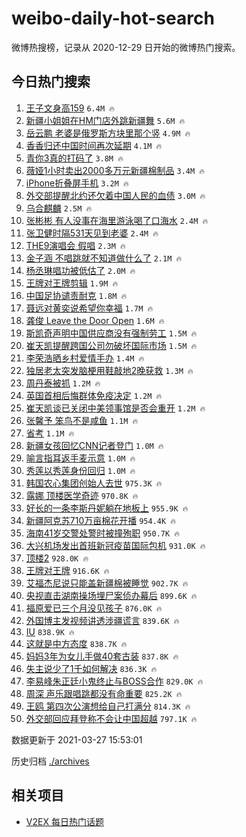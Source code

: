 # weibo-daily-hot-search

微博热搜榜，记录从 2020-12-29 日开始的微博热门搜索。

## 今日热门搜索

<!-- BEGIN -->

1. [王子文身高159](https://s.weibo.com/weibo?q=%23%E7%8E%8B%E5%AD%90%E6%96%87%E8%BA%AB%E9%AB%98159%23&Refer=top) `6.4M 🔥`
1. [新疆小姐姐在HM门店外跳新疆舞](https://s.weibo.com/weibo?q=%23%E6%96%B0%E7%96%86%E5%B0%8F%E5%A7%90%E5%A7%90%E5%9C%A8HM%E9%97%A8%E5%BA%97%E5%A4%96%E8%B7%B3%E6%96%B0%E7%96%86%E8%88%9E%23&Refer=top) `5.6M 🔥`
1. [岳云鹏 老婆是俄罗斯方块里那个竖](https://s.weibo.com/weibo?q=%E5%B2%B3%E4%BA%91%E9%B9%8F%20%E8%80%81%E5%A9%86%E6%98%AF%E4%BF%84%E7%BD%97%E6%96%AF%E6%96%B9%E5%9D%97%E9%87%8C%E9%82%A3%E4%B8%AA%E7%AB%96&Refer=top) `4.9M 🔥`
1. [香香归还中国时间再次延期](https://s.weibo.com/weibo?q=%23%E9%A6%99%E9%A6%99%E5%BD%92%E8%BF%98%E4%B8%AD%E5%9B%BD%E6%97%B6%E9%97%B4%E5%86%8D%E6%AC%A1%E5%BB%B6%E6%9C%9F%23&Refer=top) `4.1M 🔥`
1. [青你3真的打码了](https://s.weibo.com/weibo?q=%23%E9%9D%92%E4%BD%A03%E7%9C%9F%E7%9A%84%E6%89%93%E7%A0%81%E4%BA%86%23&Refer=top) `3.8M 🔥`
1. [薇娅1小时卖出2000多万元新疆棉制品](https://s.weibo.com/weibo?q=%23%E8%96%87%E5%A8%851%E5%B0%8F%E6%97%B6%E5%8D%96%E5%87%BA2000%E5%A4%9A%E4%B8%87%E5%85%83%E6%96%B0%E7%96%86%E6%A3%89%E5%88%B6%E5%93%81%23&Refer=top) `3.4M 🔥`
1. [iPhone折叠屏手机](https://s.weibo.com/weibo?q=iPhone%E6%8A%98%E5%8F%A0%E5%B1%8F%E6%89%8B%E6%9C%BA&Refer=top) `3.2M 🔥`
1. [外交部提醒北约还欠着中国人民的血债](https://s.weibo.com/weibo?q=%23%E5%A4%96%E4%BA%A4%E9%83%A8%E6%8F%90%E9%86%92%E5%8C%97%E7%BA%A6%E8%BF%98%E6%AC%A0%E7%9D%80%E4%B8%AD%E5%9B%BD%E4%BA%BA%E6%B0%91%E7%9A%84%E8%A1%80%E5%80%BA%23&Refer=top) `3.0M 🔥`
1. [乌合麒麟](https://s.weibo.com/weibo?q=%E4%B9%8C%E5%90%88%E9%BA%92%E9%BA%9F&Refer=top) `2.5M 🔥`
1. [张彬彬 有人没事在海里游泳喝了口海水](https://s.weibo.com/weibo?q=%E5%BC%A0%E5%BD%AC%E5%BD%AC%20%E6%9C%89%E4%BA%BA%E6%B2%A1%E4%BA%8B%E5%9C%A8%E6%B5%B7%E9%87%8C%E6%B8%B8%E6%B3%B3%E5%96%9D%E4%BA%86%E5%8F%A3%E6%B5%B7%E6%B0%B4&Refer=top) `2.4M 🔥`
1. [张卫健时隔531天见到老婆](https://s.weibo.com/weibo?q=%E5%BC%A0%E5%8D%AB%E5%81%A5%E6%97%B6%E9%9A%94531%E5%A4%A9%E8%A7%81%E5%88%B0%E8%80%81%E5%A9%86&Refer=top) `2.4M 🔥`
1. [THE9演唱会 假唱](https://s.weibo.com/weibo?q=THE9%E6%BC%94%E5%94%B1%E4%BC%9A%20%E5%81%87%E5%94%B1&Refer=top) `2.3M 🔥`
1. [金子涵 不唱跳就不知道做什么了](https://s.weibo.com/weibo?q=%E9%87%91%E5%AD%90%E6%B6%B5%20%E4%B8%8D%E5%94%B1%E8%B7%B3%E5%B0%B1%E4%B8%8D%E7%9F%A5%E9%81%93%E5%81%9A%E4%BB%80%E4%B9%88%E4%BA%86&Refer=top) `2.1M 🔥`
1. [杨丞琳唱功被低估了](https://s.weibo.com/weibo?q=%23%E6%9D%A8%E4%B8%9E%E7%90%B3%E5%94%B1%E5%8A%9F%E8%A2%AB%E4%BD%8E%E4%BC%B0%E4%BA%86%23&Refer=top) `2.0M 🔥`
1. [王牌对王牌剪辑](https://s.weibo.com/weibo?q=%23%E7%8E%8B%E7%89%8C%E5%AF%B9%E7%8E%8B%E7%89%8C%E5%89%AA%E8%BE%91%23&Refer=top) `1.9M 🔥`
1. [中国足协谴责耐克](https://s.weibo.com/weibo?q=%E4%B8%AD%E5%9B%BD%E8%B6%B3%E5%8D%8F%E8%B0%B4%E8%B4%A3%E8%80%90%E5%85%8B&Refer=top) `1.8M 🔥`
1. [聂远对黄奕说希望你幸福](https://s.weibo.com/weibo?q=%23%E8%81%82%E8%BF%9C%E5%AF%B9%E9%BB%84%E5%A5%95%E8%AF%B4%E5%B8%8C%E6%9C%9B%E4%BD%A0%E5%B9%B8%E7%A6%8F%23&Refer=top) `1.7M 🔥`
1. [龚俊 Leave the Door Open](https://s.weibo.com/weibo?q=%E9%BE%9A%E4%BF%8A%20Leave%20the%20Door%20Open&Refer=top) `1.6M 🔥`
1. [斯凯奇声明中国供应商没有强制劳工](https://s.weibo.com/weibo?q=%23%E6%96%AF%E5%87%AF%E5%A5%87%E5%A3%B0%E6%98%8E%E4%B8%AD%E5%9B%BD%E4%BE%9B%E5%BA%94%E5%95%86%E6%B2%A1%E6%9C%89%E5%BC%BA%E5%88%B6%E5%8A%B3%E5%B7%A5%23&Refer=top) `1.5M 🔥`
1. [崔天凯提醒跨国公司勿破坏国际市场](https://s.weibo.com/weibo?q=%23%E5%B4%94%E5%A4%A9%E5%87%AF%E6%8F%90%E9%86%92%E8%B7%A8%E5%9B%BD%E5%85%AC%E5%8F%B8%E5%8B%BF%E7%A0%B4%E5%9D%8F%E5%9B%BD%E9%99%85%E5%B8%82%E5%9C%BA%23&Refer=top) `1.5M 🔥`
1. [李荣浩晒乡村爱情手办](https://s.weibo.com/weibo?q=%E6%9D%8E%E8%8D%A3%E6%B5%A9%E6%99%92%E4%B9%A1%E6%9D%91%E7%88%B1%E6%83%85%E6%89%8B%E5%8A%9E&Refer=top) `1.4M 🔥`
1. [独居老太突发脑梗用鞋敲地2晚获救](https://s.weibo.com/weibo?q=%E7%8B%AC%E5%B1%85%E8%80%81%E5%A4%AA%E7%AA%81%E5%8F%91%E8%84%91%E6%A2%97%E7%94%A8%E9%9E%8B%E6%95%B2%E5%9C%B02%E6%99%9A%E8%8E%B7%E6%95%91&Refer=top) `1.3M 🔥`
1. [周丹泰被抓](https://s.weibo.com/weibo?q=%23%E5%91%A8%E4%B8%B9%E6%B3%B0%E8%A2%AB%E6%8A%93%23&Refer=top) `1.2M 🔥`
1. [英国首相后悔群体免疫决定](https://s.weibo.com/weibo?q=%23%E8%8B%B1%E5%9B%BD%E9%A6%96%E7%9B%B8%E5%90%8E%E6%82%94%E7%BE%A4%E4%BD%93%E5%85%8D%E7%96%AB%E5%86%B3%E5%AE%9A%23&Refer=top) `1.2M 🔥`
1. [崔天凯谈已关闭中美领事馆是否会重开](https://s.weibo.com/weibo?q=%23%E5%B4%94%E5%A4%A9%E5%87%AF%E8%B0%88%E5%B7%B2%E5%85%B3%E9%97%AD%E4%B8%AD%E7%BE%8E%E9%A2%86%E4%BA%8B%E9%A6%86%E6%98%AF%E5%90%A6%E4%BC%9A%E9%87%8D%E5%BC%80%23&Refer=top) `1.2M 🔥`
1. [张馨予 笨鸟不是咸鱼](https://s.weibo.com/weibo?q=%E5%BC%A0%E9%A6%A8%E4%BA%88%20%E7%AC%A8%E9%B8%9F%E4%B8%8D%E6%98%AF%E5%92%B8%E9%B1%BC&Refer=top) `1.1M 🔥`
1. [省考](https://s.weibo.com/weibo?q=%23%E7%9C%81%E8%80%83%23&Refer=top) `1.1M 🔥`
1. [新疆女孩回忆CNN记者登门](https://s.weibo.com/weibo?q=%E6%96%B0%E7%96%86%E5%A5%B3%E5%AD%A9%E5%9B%9E%E5%BF%86CNN%E8%AE%B0%E8%80%85%E7%99%BB%E9%97%A8&Refer=top) `1.0M 🔥`
1. [喻言指耳返手麦示意](https://s.weibo.com/weibo?q=%23%E5%96%BB%E8%A8%80%E6%8C%87%E8%80%B3%E8%BF%94%E6%89%8B%E9%BA%A6%E7%A4%BA%E6%84%8F%23&Refer=top) `1.0M 🔥`
1. [秀莲以秀莲身份回归](https://s.weibo.com/weibo?q=%23%E7%A7%80%E8%8E%B2%E4%BB%A5%E7%A7%80%E8%8E%B2%E8%BA%AB%E4%BB%BD%E5%9B%9E%E5%BD%92%23&Refer=top) `1.0M 🔥`
1. [韩国农心集团创始人去世](https://s.weibo.com/weibo?q=%23%E9%9F%A9%E5%9B%BD%E5%86%9C%E5%BF%83%E9%9B%86%E5%9B%A2%E5%88%9B%E5%A7%8B%E4%BA%BA%E5%8E%BB%E4%B8%96%23&Refer=top) `975.3K 🔥`
1. [露娜 顶楼医学奇迹](https://s.weibo.com/weibo?q=%E9%9C%B2%E5%A8%9C%20%E9%A1%B6%E6%A5%BC%E5%8C%BB%E5%AD%A6%E5%A5%87%E8%BF%B9&Refer=top) `970.8K 🔥`
1. [好长的一条李斯丹妮躺在地板上](https://s.weibo.com/weibo?q=%23%E5%A5%BD%E9%95%BF%E7%9A%84%E4%B8%80%E6%9D%A1%E6%9D%8E%E6%96%AF%E4%B8%B9%E5%A6%AE%E8%BA%BA%E5%9C%A8%E5%9C%B0%E6%9D%BF%E4%B8%8A%23&Refer=top) `955.9K 🔥`
1. [新疆阿克苏710万亩棉花开播](https://s.weibo.com/weibo?q=%E6%96%B0%E7%96%86%E9%98%BF%E5%85%8B%E8%8B%8F710%E4%B8%87%E4%BA%A9%E6%A3%89%E8%8A%B1%E5%BC%80%E6%92%AD&Refer=top) `954.4K 🔥`
1. [海南41岁交警处警时被撞殉职](https://s.weibo.com/weibo?q=%23%E6%B5%B7%E5%8D%9741%E5%B2%81%E4%BA%A4%E8%AD%A6%E5%A4%84%E8%AD%A6%E6%97%B6%E8%A2%AB%E6%92%9E%E6%AE%89%E8%81%8C%23&Refer=top) `950.7K 🔥`
1. [大兴机场发出首班新冠疫苗国际包机](https://s.weibo.com/weibo?q=%23%E5%A4%A7%E5%85%B4%E6%9C%BA%E5%9C%BA%E5%8F%91%E5%87%BA%E9%A6%96%E7%8F%AD%E6%96%B0%E5%86%A0%E7%96%AB%E8%8B%97%E5%9B%BD%E9%99%85%E5%8C%85%E6%9C%BA%23&Refer=top) `931.0K 🔥`
1. [顶楼2](https://s.weibo.com/weibo?q=%E9%A1%B6%E6%A5%BC2&Refer=top) `928.0K 🔥`
1. [王牌对王牌](https://s.weibo.com/weibo?q=%E7%8E%8B%E7%89%8C%E5%AF%B9%E7%8E%8B%E7%89%8C&Refer=top) `916.6K 🔥`
1. [艾福杰尼说只能盖新疆棉被睡觉](https://s.weibo.com/weibo?q=%23%E8%89%BE%E7%A6%8F%E6%9D%B0%E5%B0%BC%E8%AF%B4%E5%8F%AA%E8%83%BD%E7%9B%96%E6%96%B0%E7%96%86%E6%A3%89%E8%A2%AB%E7%9D%A1%E8%A7%89%23&Refer=top) `902.7K 🔥`
1. [央视直击湖南操场埋尸案侦办幕后](https://s.weibo.com/weibo?q=%23%E5%A4%AE%E8%A7%86%E7%9B%B4%E5%87%BB%E6%B9%96%E5%8D%97%E6%93%8D%E5%9C%BA%E5%9F%8B%E5%B0%B8%E6%A1%88%E4%BE%A6%E5%8A%9E%E5%B9%95%E5%90%8E%23&Refer=top) `899.6K 🔥`
1. [福原爱已三个月没见孩子](https://s.weibo.com/weibo?q=%E7%A6%8F%E5%8E%9F%E7%88%B1%E5%B7%B2%E4%B8%89%E4%B8%AA%E6%9C%88%E6%B2%A1%E8%A7%81%E5%AD%A9%E5%AD%90&Refer=top) `876.0K 🔥`
1. [外国博主发视频讲透涉疆谎言](https://s.weibo.com/weibo?q=%23%E5%A4%96%E5%9B%BD%E5%8D%9A%E4%B8%BB%E5%8F%91%E8%A7%86%E9%A2%91%E8%AE%B2%E9%80%8F%E6%B6%89%E7%96%86%E8%B0%8E%E8%A8%80%23&Refer=top) `839.6K 🔥`
1. [IU](https://s.weibo.com/weibo?q=IU&Refer=top) `838.9K 🔥`
1. [这就是中方态度](https://s.weibo.com/weibo?q=%23%E8%BF%99%E5%B0%B1%E6%98%AF%E4%B8%AD%E6%96%B9%E6%80%81%E5%BA%A6%23&Refer=top) `838.7K 🔥`
1. [妈妈3年为女儿手做40套古装](https://s.weibo.com/weibo?q=%E5%A6%88%E5%A6%883%E5%B9%B4%E4%B8%BA%E5%A5%B3%E5%84%BF%E6%89%8B%E5%81%9A40%E5%A5%97%E5%8F%A4%E8%A3%85&Refer=top) `837.8K 🔥`
1. [失主说少了1千如何解决](https://s.weibo.com/weibo?q=%E5%A4%B1%E4%B8%BB%E8%AF%B4%E5%B0%91%E4%BA%861%E5%8D%83%E5%A6%82%E4%BD%95%E8%A7%A3%E5%86%B3&Refer=top) `836.3K 🔥`
1. [李易峰朱正廷小鬼终止与BOSS合作](https://s.weibo.com/weibo?q=%23%E6%9D%8E%E6%98%93%E5%B3%B0%E6%9C%B1%E6%AD%A3%E5%BB%B7%E5%B0%8F%E9%AC%BC%E7%BB%88%E6%AD%A2%E4%B8%8EBOSS%E5%90%88%E4%BD%9C%23&Refer=top) `829.0K 🔥`
1. [周深 声乐跟唱跳都没有命重要](https://s.weibo.com/weibo?q=%E5%91%A8%E6%B7%B1%20%E5%A3%B0%E4%B9%90%E8%B7%9F%E5%94%B1%E8%B7%B3%E9%83%BD%E6%B2%A1%E6%9C%89%E5%91%BD%E9%87%8D%E8%A6%81&Refer=top) `825.2K 🔥`
1. [王鸥 第四次公演想给自己打满分](https://s.weibo.com/weibo?q=%E7%8E%8B%E9%B8%A5%20%E7%AC%AC%E5%9B%9B%E6%AC%A1%E5%85%AC%E6%BC%94%E6%83%B3%E7%BB%99%E8%87%AA%E5%B7%B1%E6%89%93%E6%BB%A1%E5%88%86&Refer=top) `814.3K 🔥`
1. [外交部回应拜登称不会让中国超越](https://s.weibo.com/weibo?q=%23%E5%A4%96%E4%BA%A4%E9%83%A8%E5%9B%9E%E5%BA%94%E6%8B%9C%E7%99%BB%E7%A7%B0%E4%B8%8D%E4%BC%9A%E8%AE%A9%E4%B8%AD%E5%9B%BD%E8%B6%85%E8%B6%8A%23&Refer=top) `797.1K 🔥`

数据更新于 2021-03-27 15:53:01

<!-- END -->

历史归档 [./archives](./archives)

## 相关项目

- [V2EX 每日热门话题](https://github.com/boojack/v2ex-daily-hot-topic)
